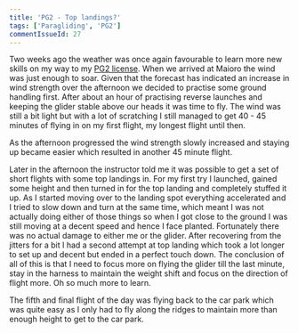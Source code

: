 ```yaml
---
title: 'PG2 - Top landings?'
tags: ['Paragliding', 'PG2']
commentIssueId: 27
---
```


Two weeks ago the weather was once again favourable to learn more new skills on my way to my [PG2 license](/tags/PG2.html). When we arrived at Maioro the wind was just enough to soar. Given that the forecast has indicated an increase in wind strength over the afternoon we decided to practise some ground handling first. After about an hour of practising reverse launches and keeping the glider stable above our heads it was time to fly. The wind was still a bit light but with a lot of scratching I still managed to get 40 - 45 minutes of flying in on my first flight, my longest flight until then.

As the afternoon progressed the wind strength slowly increased and staying up became easier which resulted in another 45 minute flight.

Later in the afternoon the instructor told me it was possible to get a set of short flights with some top landings in. For my first try I launched, gained some height and then turned in for the top landing and completely stuffed it up. As I started moving over to the landing spot everything accelerated and I tried to slow down and turn at the same time, which meant I was not actually doing either of those things so when I got close to the ground I was still moving at a decent speed and hence I face planted. Fortunately there was no actual damage to either me or the glider.
After recovering from the jitters for a bit I had a second attempt at top landing which took a lot longer to set up and decent but ended in a perfect touch down. The conclusion of all of this is that I need to focus more on flying the glider till the last minute, stay in the harness to maintain the weight shift and focus on the direction of flight more. Oh so much more to learn. 

The fifth and final flight of the day was flying back to the car park which was quite easy as I only had to fly along the ridges to maintain more than enough height to get to the car park.